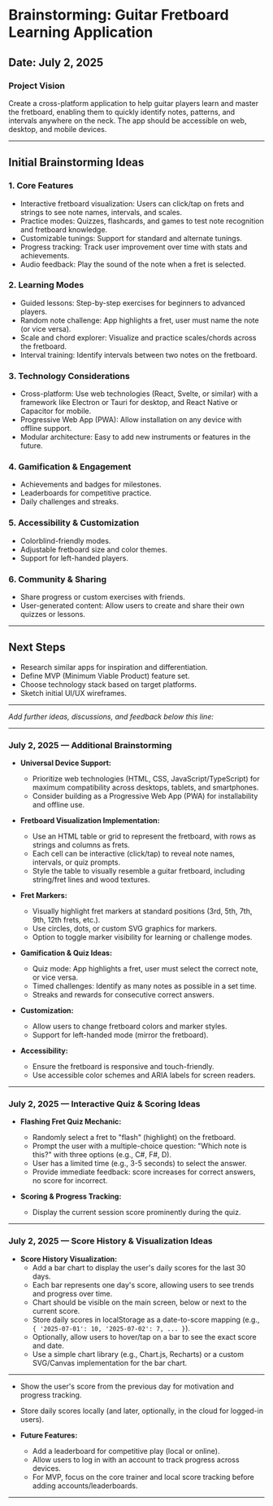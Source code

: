 # Brainstorming: Guitar Fretboard Learning Application

## Date: July 2, 2025

### Project Vision
Create a cross-platform application to help guitar players learn and master the fretboard, enabling them to quickly identify notes, patterns, and intervals anywhere on the neck. The app should be accessible on web, desktop, and mobile devices.

---

## Initial Brainstorming Ideas

### 1. Core Features
- Interactive fretboard visualization: Users can click/tap on frets and strings to see note names, intervals, and scales.
- Practice modes: Quizzes, flashcards, and games to test note recognition and fretboard knowledge.
- Customizable tunings: Support for standard and alternate tunings.
- Progress tracking: Track user improvement over time with stats and achievements.
- Audio feedback: Play the sound of the note when a fret is selected.

### 2. Learning Modes
- Guided lessons: Step-by-step exercises for beginners to advanced players.
- Random note challenge: App highlights a fret, user must name the note (or vice versa).
- Scale and chord explorer: Visualize and practice scales/chords across the fretboard.
- Interval training: Identify intervals between two notes on the fretboard.

### 3. Technology Considerations
- Cross-platform: Use web technologies (React, Svelte, or similar) with a framework like Electron or Tauri for desktop, and React Native or Capacitor for mobile.
- Progressive Web App (PWA): Allow installation on any device with offline support.
- Modular architecture: Easy to add new instruments or features in the future.

### 4. Gamification & Engagement
- Achievements and badges for milestones.
- Leaderboards for competitive practice.
- Daily challenges and streaks.

### 5. Accessibility & Customization
- Colorblind-friendly modes.
- Adjustable fretboard size and color themes.
- Support for left-handed players.

### 6. Community & Sharing
- Share progress or custom exercises with friends.
- User-generated content: Allow users to create and share their own quizzes or lessons.

---

## Next Steps
- Research similar apps for inspiration and differentiation.
- Define MVP (Minimum Viable Product) feature set.
- Choose technology stack based on target platforms.
- Sketch initial UI/UX wireframes.

---

*Add further ideas, discussions, and feedback below this line:*

---

### July 2, 2025 — Additional Brainstorming

- **Universal Device Support:**
  - Prioritize web technologies (HTML, CSS, JavaScript/TypeScript) for maximum compatibility across desktops, tablets, and smartphones.
  - Consider building as a Progressive Web App (PWA) for installability and offline use.

- **Fretboard Visualization Implementation:**
  - Use an HTML table or grid to represent the fretboard, with rows as strings and columns as frets.
  - Each cell can be interactive (click/tap) to reveal note names, intervals, or quiz prompts.
  - Style the table to visually resemble a guitar fretboard, including string/fret lines and wood textures.

- **Fret Markers:**
  - Visually highlight fret markers at standard positions (3rd, 5th, 7th, 9th, 12th frets, etc.).
  - Use circles, dots, or custom SVG graphics for markers.
  - Option to toggle marker visibility for learning or challenge modes.

- **Gamification & Quiz Ideas:**
  - Quiz mode: App highlights a fret, user must select the correct note, or vice versa.
  - Timed challenges: Identify as many notes as possible in a set time.
  - Streaks and rewards for consecutive correct answers.

- **Customization:**
  - Allow users to change fretboard colors and marker styles.
  - Support for left-handed mode (mirror the fretboard).

- **Accessibility:**
  - Ensure the fretboard is responsive and touch-friendly.
  - Use accessible color schemes and ARIA labels for screen readers.

---



### July 2, 2025 — Interactive Quiz & Scoring Ideas

- **Flashing Fret Quiz Mechanic:**
  - Randomly select a fret to "flash" (highlight) on the fretboard.
  - Prompt the user with a multiple-choice question: "Which note is this?" with three options (e.g., C#, F#, D).
  - User has a limited time (e.g., 3-5 seconds) to select the answer.
  - Provide immediate feedback: score increases for correct answers, no score for incorrect.

- **Scoring & Progress Tracking:**
  - Display the current session score prominently during the quiz.

---

### July 2, 2025 — Score History & Visualization Ideas

- **Score History Visualization:**
  - Add a bar chart to display the user's daily scores for the last 30 days.
  - Each bar represents one day's score, allowing users to see trends and progress over time.
  - Chart should be visible on the main screen, below or next to the current score.
  - Store daily scores in localStorage as a date-to-score mapping (e.g., `{ '2025-07-01': 10, '2025-07-02': 7, ... }`).
  - Optionally, allow users to hover/tap on a bar to see the exact score and date.
  - Use a simple chart library (e.g., Chart.js, Recharts) or a custom SVG/Canvas implementation for the bar chart.

---
  - Show the user's score from the previous day for motivation and progress tracking.
  - Store daily scores locally (and later, optionally, in the cloud for logged-in users).

- **Future Features:**
  - Add a leaderboard for competitive play (local or online).
  - Allow users to log in with an account to track progress across devices.
  - For MVP, focus on the core trainer and local score tracking before adding accounts/leaderboards.

---

